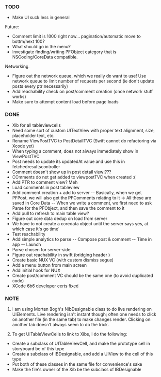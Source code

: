 ### TODO

* Make UI suck less in general

Future:
* Comment limit is 1000 right now... pagination/automatic move to bottm/next 100?
* What should go in the menu?
* Investigate finding/writing PFObject category that is NSCoding/CoreData compatible.

Networking:
* Figure out the network queue, which we really do want to use! Use network queue to limit number of requests per second (ie don't update posts every ptr necessarily)
* Add reachability check on post/comment creation (once network stuff works)
* Make sure to attempt content load before page loads

### DONE

- Xib for all tableviewcells
- Need some sort of custom UITextView with proper text alignment, size, placeholder text, etc.
- Rename ViewPostTVC to PostDetailTVC (Swift cannot do refactoring via Xcode yet)
- When typing a comment, does not always immediately show in ViewPostTVC
- Post needs to update its updatedAt value and use this in fetchedresultscontroller
- Comment doesn't show up in post detail view!???
- COmments do not get added to viewpostTVC when created :(
- Add PTR to comment view? Meh
- Load comments in post tableview
- Add comment creation + add to server
-- Basically, when we get PFPost, we will also get the PFComments relating to it -> All these are saved in Core Data
-- When we write a comment, we first need to ask Parse for the PFObject, and then save the comment to it
- Add pull to refresh to main table view?
- Figure out core data dedup on load from server
- We have to not create a coredata object until the server says yes, at which case it's go time'
- Test reachability
- Add simple analytics to parse
-- Compose post & comment
-- Time in app
-- Launch
- Parse chosen for server-side
- Figure out reachability in swift (bridging header )
- Create basic NUX VC (with custom dismiss segue)
- Add a menu button from main screen
- Add initial hook for NUX
- Create post/comment VC should be the same one (to avoid duplicated code)
- XCode 6b6 developer certs fixed

### NOTE

1) I am using Morten Bogh's NibDesignable class to do live rendering on UIElements. Live rendering isn't instant though; often one needs to click on another file (in the same tab) to make changes render. Clicking on another tab doesn't always seem to do the trick.

2) To get UITableViewCells to link to Xibs, I do the following:

* Create a subclass of UITableViewCell, and make the prototype cell in storyboard be of this type
* Create a subclass of IBDesignable, and add a UIView to the cell of this type
* Put both of these classes in the same file for convenience's sake
* Make the file's owner of the Xib be the subclass of IBDesignable
